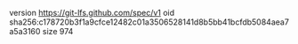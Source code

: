 version https://git-lfs.github.com/spec/v1
oid sha256:c178720b3f1a9cfce12482c01a3506528141d8b5bb41bcfdb5084aea7a5a3160
size 974
